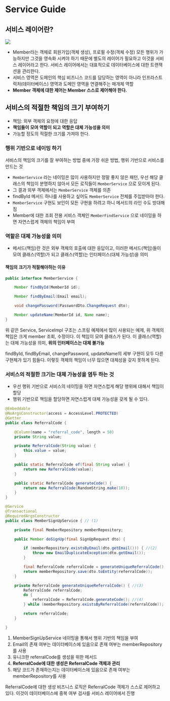 # Service Guide

## 서비스 레이어란?

![](https://image.slidesharecdn.com/random-151127092631-lva1-app6892/95/-60-638.jpg?cb=1448755823)

- Member라는 객체로 회원가입(객체 생성), 프로필 수정(객체 수정) 모든 행위가 가능하지만 그것을 영속화 시켜야 하기 때문에 별도의 레이어가 필요하고 이것을 서비스 레이어라고 한다. 서비스 레이어에서는 대표적으로 데이터베이스에 대한 트랜잭션을 관리한다.
- 서비스 영역은 도메인의 핵심 비즈니스 코드를 담당하는 영역이 아니라 인프라스트럭처(데이터베이스) 영역과 도메인 영역을 연결해주는 매개체 역할
- **Member 객체에 대한 제어는 Member 스스로 제어해야 한다.**


## 서비스의 적절한 책임의 크기 부여하기
- 책임: 외부 객체의 요청에 대한 응답
- **책임들이 모여 역할이 되고 역할은 대체 가능성을 의미**
- 가능할 정도의 적절한 크기를 가져야 한다.

### 행위 기반으로 네이밍 하기
서비스의 책임의 크기를 잘 부여하는 방법 중에 가장 쉬운 방법, 행위 기반으로 서비스를 만드는 것

- `MemberService` 라는 네이밍은 많이 사용하지만 정말 좋지 않은 패턴, 우선 해당 클래스의 책임이 분명하지 않아서 모든 로직들이 `MemberService` 으로 모이게 된다.
- 그 결과 외부 객체에서는 `MemberService` 객체를 의존
- findById 메서드 하나를 사용하고 싶어도 `MemberService` 전체를 주입받아야 한다.
- `MemberService` 구현도 보인이 모든 구현을 하려고 하니 메서드의 라인 수도 방대해짐
- Member에 대한 조회 전용 서비스 객체인 `MemberFindService` 으로 네이밍을 하면 자연스럽게 객체의 책임이 부여

### 역할은 대체 가능성을 의미
- 메서드(책임)란 것은 외부 객체의 호출에 대한 응답이고, 이러한 메서드(책임)들이 모여 클래스(역할)가 되고 클래스(역할)는 인터페이스(대체 가능성)을 의미

#### 책임의 크기가 적절해야하는 이유

```java
public interface MemberService {

    Member findById(MemberId id);

    Member findByEmail(Email email);

    void changePassword(PasswordDto.ChangeRequest dto);

    Member updateName(MemberId id, Name name);
}
```

위 같은 Service, ServiceImpl 구조는 스프링 예제에서 많이 사용되는 예제, 위 객체의 책임은 크게 member 조회, 수정이다. 이 책임이 모여 클래스가 된다. 이 클래스(역할)는 대체 가능성을 의미, **위의 인터페이스는 대체 불가능**

findById, findByEmail, changePassword, updateName의 세부 구현이 모두 다른 구현체가 있기 힘들다. 이렇듯 객체의 책임이 너무 많으면 대체성을 갖지 못하게 된다.

### 서비스의 적절한 크기는 대체 가능성을 염두 하는 것

- 우선 행위 기반으로 서비스의 네이밍을 하면 자연스럽게 해당 행위에 대해서 책임이 할당
- 행위 기반으로 책임을 할당하면 자연스럽게 대체 가능성을 갖게 될 수 있다.

```java
@Embeddable
@NoArgsConstructor(access = AccessLevel.PROTECTED)
@Getter
public class ReferralCode {

    @Column(name = "referral_code", length = 50)
    private String value;

    private ReferralCode(String value) {
        this.value = value;
    }

    public static ReferralCode of(final String value) {
        return new ReferralCode(value);
    }

    public static ReferralCode generateCode() {
        return new ReferralCode(RandomString.make(10));
    }
}

@Service
@Transactional
@RequiredArgsConstructor
public class MemberSignUpService { // (1)

    private final MemberRepository memberRepository;

    public Member doSignUp(final SignUpRequest dto) {

        if (memberRepository.existsByEmail(dto.getEmail())) { //(2)
            throw new EmailDuplicateException(dto.getEmail());
        }

        final ReferralCode referralCode = generateUniqueReferralCode();
        return memberRepository.save(dto.toEntity(referralCode));
    }

    private ReferralCode generateUniqueReferralCode() { //(3)
        ReferralCode referralCode;
        do {
            referralCode = ReferralCode.generateCode(); //(4)
        } while (memberRepository.existsByReferralCode(referralCode)); // (5)

        return referralCode;
    }

}
```

1. MemberSignUpService 네이밍을 통해서 행위 기반의 책임을 부여
2. Email의 존재 여부는 데이터베이스에 있음으로 존재 여부는 memberRepository를 사용
3. 유니크한 referralCode를 생성을 위한 메서드
4. **ReferralCode에 대한 생성은 ReferralCode 객체과 관리**
5. 해당 코드가 존재하는지는 데이터베이스에 있음으로 존재 여부는 memberRepository를 사용

ReferralCode에 대한 생성 비즈니스 로직은 ReferralCode 객체가 스스로 제어하고 있다. 이것이 데이터베이스에 중복 여부 검사를 서비스 레이어에서 진행

